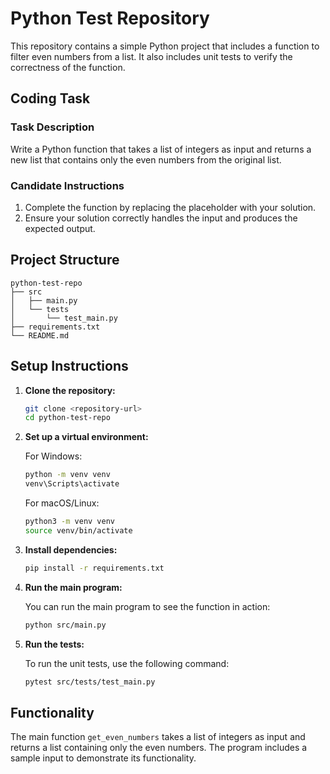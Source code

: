 # Python Test Repository

This repository contains a simple Python project that includes a function to filter even numbers from a list. It also includes unit tests to verify the correctness of the function.

## Coding Task

### Task Description

Write a Python function that takes a list of integers as input and returns a new list that contains only the even numbers from the original list.

### Candidate Instructions

1. Complete the function by replacing the placeholder with your solution.
2. Ensure your solution correctly handles the input and produces the expected output.

## Project Structure

```
python-test-repo
├── src
│   ├── main.py
│   └── tests
│       └── test_main.py
├── requirements.txt
└── README.md
```

## Setup Instructions

1. **Clone the repository:**

   ```bash
   git clone <repository-url>
   cd python-test-repo
   ```

2. **Set up a virtual environment:**

   For Windows:

   ```bash
   python -m venv venv
   venv\Scripts\activate
   ```

   For macOS/Linux:

   ```bash
   python3 -m venv venv
   source venv/bin/activate
   ```

3. **Install dependencies:**

   ```bash
   pip install -r requirements.txt
   ```

4. **Run the main program:**

   You can run the main program to see the function in action:

   ```bash
   python src/main.py
   ```

5. **Run the tests:**

   To run the unit tests, use the following command:

   ```bash
   pytest src/tests/test_main.py
   ```

## Functionality

The main function `get_even_numbers` takes a list of integers as input and returns a list containing only the even numbers. The program includes a sample input to demonstrate its functionality.